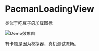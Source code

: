 # PacmanLoadingView
类似于吃豆子的加载图标

![Demo效果图](http://7xpvut.com1.z0.glb.clouddn.com/loadingview.gif)

有卡顿是因为模拟器，真机测试流畅。
